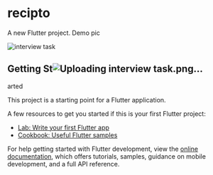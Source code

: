 # recipto

A new Flutter project.
Demo pic 

![interview task](https://github.com/user-attachments/assets/da6e8095-9bed-4872-b3c8-d4318833cd65)

## Getting St![Uploading interview task.png…]()
arted

This project is a starting point for a Flutter application.

A few resources to get you started if this is your first Flutter project:

- [Lab: Write your first Flutter app](https://docs.flutter.dev/get-started/codelab)
- [Cookbook: Useful Flutter samples](https://docs.flutter.dev/cookbook)

For help getting started with Flutter development, view the
[online documentation](https://docs.flutter.dev/), which offers tutorials,
samples, guidance on mobile development, and a full API reference.
